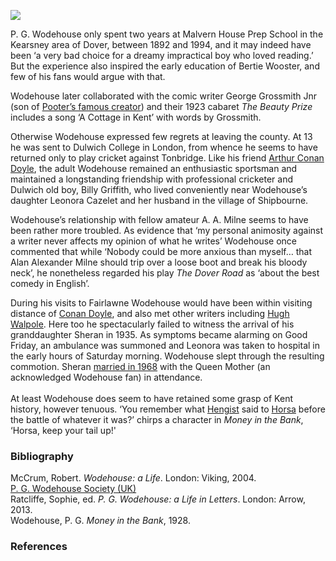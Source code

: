 <a href="https://juncture-digital.org"><img src="https://juncture-digital.org/images/ve-button.png"></a>

<param ve-config title="P.G. Wodehouse (1881-1975)" author="Professor Carolyn Oulton" layout="vtl" 
banner="/images/banners/19c.jpg">

<param ve-entity eid="Q6382264" aliases="Kearsney">
<param ve-entity eid="Q936183" aliases="Tonbridge">
<param ve-entity eid="Q2695776" aliases="Shipbourne">
<param ve-entity eid="Q17530246" aliases="Fairlawne">

P. G. Wodehouse only spent two years at Malvern House Prep School in the Kearsney area of Dover, between 1892 and 1994, and it may indeed have been ‘a very bad choice for a dreamy impractical boy who loved reading.’   But the experience also inspired the early education of Bertie Wooster, and few of his fans would argue with that. 
<param ve-image url="https://upload.wikimedia.org/wikipedia/commons/c/c8/PGWodehouse.jpg" label="P.G. Wodehouse c.1904" attribution="The American Legion Weekly Volume 1, No. 17, 24 October 1919, p. 21.">

Wodehouse later collaborated with the comic writer George Grossmith Jnr (son of [Pooter’s famous creator](/19c/19c-grossmith-biography)) and their 1923 cabaret _The Beauty Prize_ includes a song ‘A Cottage in Kent’ with words by Grossmith.
<param ve-image url="https://upload.wikimedia.org/wikipedia/commons/b/ba/George_Grossmith%2C_Jr._LCCN2002713343.tif" label="George Grossmith Jnr." attribution="George Grantham Bain Collection, Public domain, via Wikimedia Commons">

Otherwise Wodehouse expressed few regrets at leaving the county. At 13 he was sent to Dulwich College in London, from whence he seems to have returned only to play cricket against Tonbridge. Like his friend [Arthur Conan Doyle](/19c/19c-conan-doyle), the adult Wodehouse remained an enthusiastic sportsman and maintained a longstanding friendship with professional cricketer and Dulwich old boy, Billy Griffith, who lived conveniently near Wodehouse’s daughter Leonora Cazelet and her husband in the village of Shipbourne. 
<param ve-image url="https://upload.wikimedia.org/wikipedia/commons/b/bc/Authors_vs._Artists_1903_Cricket_Game.jpg" label="Authors vs. Artists, 1903, Prominent authors in the photo include P. G. Wodehouse, Arthur Conan Doyle and J. M. Barrie" attribution="Unlisted, Public domain, via Wikimedia Commons">

Wodehouse’s relationship with fellow amateur A. A. Milne seems to have been rather more troubled. As evidence that ‘my personal animosity against a writer never affects my opinion of what he writes’ Wodehouse once commented that while ‘Nobody could be more anxious than myself… that Alan Alexander Milne should trip over a loose boot and break his bloody neck’, he nonetheless regarded his play _The Dover Road_ as ‘about the best comedy in English’. 
<param ve-image url="https://upload.wikimedia.org/wikipedia/commons/e/e0/The_Dover_road_-_annals_of_an_ancient_turnpike_%281922%29_%2820969282456%29.jpg" label="The Dover Road - Annals of an Ancient Turnpike" attribution="Harper, Charles George, 1863-1943, No restrictions, via Wikimedia Commons">

During his visits to Fairlawne Wodehouse would have been within visiting distance of [Conan Doyle](/19c/19c-conan-doyle), and also met other writers including [Hugh Walpole]( /19c/19c-walpole-biography).  Here too he spectacularly failed to witness the arrival of his granddaughter Sheran in 1935. As symptoms became alarming on Good Friday, an ambulance was summoned and Leonora was taken to hospital in the early hours of Saturday morning. Wodehouse slept through the resulting commotion.  Sheran [married in 1968](https://www.youtube.com/watch?v=AVZ-sfRjwxw) with the Queen Mother (an acknowledged Wodehouse fan) in attendance.
<br><br>
At least Wodehouse does seem to have retained some grasp of Kent history, however tenuous. ‘You remember what [Hengist](/medieval/hengestandhorsa) said to [Horsa](/medieval/hengestandhorsa) before the battle of whatever it was?’ chirps a character in _Money in the Bank_, ‘Horsa, keep your tail up!'
<param ve-image url="https://upload.wikimedia.org/wikipedia/commons/4/4e/Neale%281818%29_p2.192_-_Fair_Lawn%2C_Kent.jpg" label="Fair Lawn, Kent" attribution="John Preston Neale, Public domain, via Wikimedia Commons">

### Bibliography 
McCrum, Robert. _Wodehouse: a Life_. London: Viking, 2004.   
[P. G. Wodehouse Society (UK)]( https://www.pgwodehousesociety.org.uk/)   
Ratcliffe, Sophie, ed. _P. G. Wodehouse: a Life in Letters_. London: Arrow, 2013.   
Wodehouse, P. G. _Money in the Bank_, 1928.

### References
[^ref1]: McCrum 24.
[^ref2]: To Denis Mackail 27 November 1945. Ratcliffe 375-6.
[^ref3]: Ratcliffe 325.
[^ref4]: Letter to Olive Grills 26 April 1934. Ratcliffe 244-245. 
